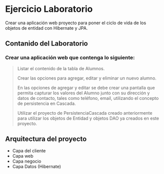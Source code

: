 # Ejercicio Laboratorio

Crear una aplicación web proyecto para poner el ciclo de vida de los objetos
de entidad con Hibernate y JPA.

## Contanido del Laboratorio
### Crear una aplicación web que contenga lo siguiente:
> Listar el contenido de la tabla de Alumnos.
>
> Crear las opciones para agregar, editar y eliminar un nuevo alumno.
>
> En las opciones de agregar y editar se debe crear una pantalla que permita
> capturar los valores del Alumno junto con su dirección y datos de
> contacto, tales como teléfono, email, utilizando el concepto de
> persistencia en Cascada.
>
> Utilizar el proyecto de PersistenciaCascada creado anteriormente para
> utilizar los objetos de Entidad y objetos DAO ya creados en este proyecto.

## Arquitectura del proyecto
- Capa del cliente
- Capa web
- Capa negocio
- Capa Datos (Hibernate)

 